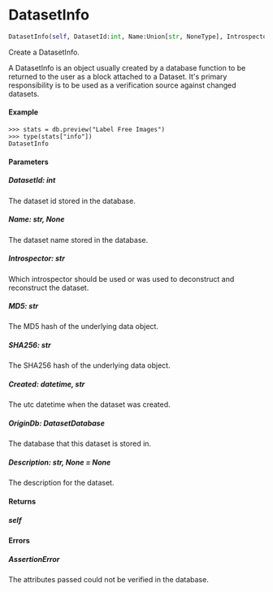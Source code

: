 <h1 id="datasetdatabase.core.DatasetInfo">DatasetInfo</h1>

```python
DatasetInfo(self, DatasetId:int, Name:Union[str, NoneType], Introspector:str, MD5:str, SHA256:str, Created:Union[datetime.datetime, str], OriginDb:datasetdatabase.core.DatasetDatabase, Description:Union[str, NoneType]=None)
```

Create a DatasetInfo.

A DatasetInfo is an object usually created by a database function to be
returned to the user as a block attached to a Dataset. It's primary
responsibility is to be used as a verification source against changed
datasets.


#### Example
```
>>> stats = db.preview("Label Free Images")
>>> type(stats["info"])
DatasetInfo

```


#### Parameters
##### DatasetId: int
The dataset id stored in the database.

##### Name: str, None
The dataset name stored in the database.

##### Introspector: str
Which introspector should be used or was used to deconstruct and
reconstruct the dataset.

##### MD5: str
The MD5 hash of the underlying data object.

##### SHA256: str
The SHA256 hash of the underlying data object.

##### Created: datetime, str
The utc datetime when the dataset was created.

##### OriginDb: DatasetDatabase
The database that this dataset is stored in.

##### Description: str, None = None
The description for the dataset.


#### Returns
##### self


#### Errors
##### AssertionError
The attributes passed could not be verified in the database.


